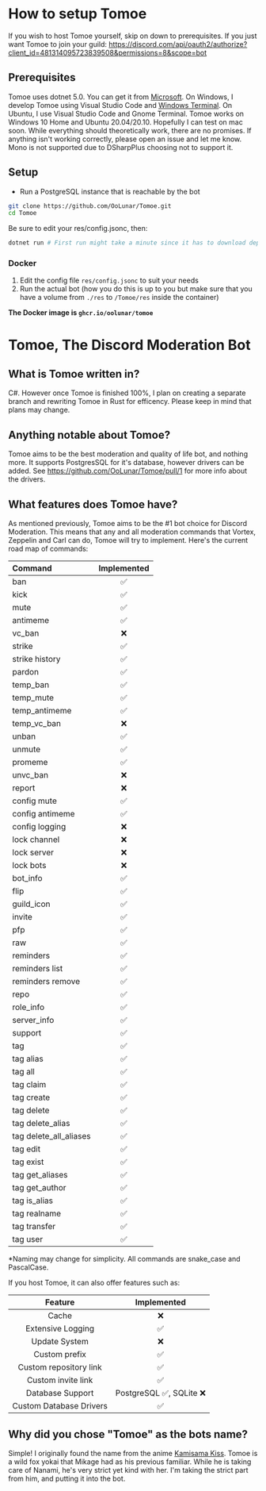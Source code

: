 # How to setup Tomoe

If you wish to host Tomoe yourself, skip on down to prerequisites. If you just want Tomoe to join your guild: https://discord.com/api/oauth2/authorize?client_id=481314095723839508&permissions=8&scope=bot

## Prerequisites

Tomoe uses dotnet 5.0. You can get it from [Microsoft](https://dotnet.microsoft.com/download/dotnet/5.0). On Windows, I develop Tomoe using Visual Studio Code and [Windows Terminal](https://www.microsoft.com/en-us/p/windows-terminal/9n0dx20hk701). On Ubuntu, I use Visual Studio Code and Gnome Terminal. Tomoe works on Windows 10 Home and Ubuntu 20.04/20.10. Hopefully I can test on mac soon. While everything should theoretically work, there are no promises. If anything isn't working correctly, please open an issue and let me know. Mono is not supported due to DSharpPlus choosing not to support it.

## Setup

* Run a PostgreSQL instance that is reachable by the bot

``` bash
git clone https://github.com/OoLunar/Tomoe.git
cd Tomoe
```

Be sure to edit your res/config.jsonc, then:

``` bash
dotnet run # First run might take a minute since it has to download dependencies and whatnot.
```

### Docker

1. Edit the config file `res/config.jsonc` to suit your needs
2. Run the actual bot (how you do this is up to you but make sure that you have a volume from `./res` to `/Tomoe/res` inside the container)

**The Docker image is `ghcr.io/oolunar/tomoe`**

# Tomoe, The Discord Moderation Bot

## What is Tomoe written in?

C#. However once Tomoe is finished 100%, I plan on creating a separate branch and rewriting Tomoe in Rust for efficency. Please keep in mind that plans may change.

## Anything notable about Tomoe?
Tomoe aims to be the best moderation and quality of life bot, and nothing more. It supports PostgresSQL for it's database, however drivers can be added. See https://github.com/OoLunar/Tomoe/pull/1 for more info about the drivers.

## What features does Tomoe have?

As mentioned previously, Tomoe aims to be the #1 bot choice for Discord Moderation. This means that any and all moderation commands that Vortex, Zeppelin and Carl can do, Tomoe will try to implement. Here's the current road map of commands:

| Command | Implemented |
|:-|:-:|
| ban | ✅ |
| kick | ✅ |
| mute | ✅ |
| antimeme |✅ |
| vc_ban | ❌ |
| strike | ✅ |
| strike history | ✅ |
| pardon| ✅ |
| temp_ban | ✅ |
| temp_mute | ✅ |
| temp_antimeme | ✅ |
| temp_vc_ban | ❌ |
| unban | ✅ |
| unmute | ✅ |
| promeme | ✅ |
| unvc_ban | ❌ |
| report | ❌ |
| config mute | ✅ |
| config antimeme | ✅ |
| config logging | ❌ |
| lock channel | ❌ |
| lock server | ❌ |
| lock bots | ❌ |
| bot_info | ✅ |
| flip | ✅ |
| guild_icon | ✅ |
| invite | ✅ |
| pfp | ✅ |
| raw | ✅ |
| reminders | ✅ |
| reminders list | ✅ |
| reminders remove | ✅ |
| repo | ✅ |
| role_info | ✅ |
| server_info | ✅ |
| support | ✅ |
| tag | ✅ |
| tag alias | ✅ |
| tag all | ✅ |
| tag claim | ✅ |
| tag create | ✅ |
| tag delete | ✅ |
| tag delete_alias | ✅ |
| tag delete_all_aliases | ✅ |
| tag edit | ✅ |
| tag exist | ✅ |
| tag get_aliases | ✅ |
| tag get_author | ✅ |
| tag is_alias | ✅ |
| tag realname | ✅ |
| tag transfer | ✅ |
| tag user | ✅ |

*Naming may change for simplicity. All commands are snake_case and PascalCase.

If you host Tomoe, it can also offer features such as:

| Feature | Implemented |
| :-: | :-: |
| Cache | ❌ |
| Extensive Logging | ✅ |
| Update System | ❌ |
| Custom prefix | ✅ |
| Custom repository link | ✅ |
| Custom invite link | ✅ |
| Database Support | PostgreSQL ✅, SQLite ❌ |
| Custom Database Drivers | ✅ |

## Why did you chose "Tomoe" as the bots name?

Simple! I originally found the name from the anime [Kamisama Kiss](https://www.funimation.com/shows/kamisama-kiss/). Tomoe is a wild fox yokai that Mikage had as his previous familiar. While he is taking care of Nanami, he's very strict yet kind with her. I'm taking the strict part from him, and putting it into the bot.
